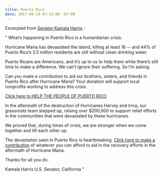 ```yaml
---
title: Puerto Rico
date: 2017-09-29 07:13:00 -07:00
---
```


Excerpted from [Senator Kamala Harris](https://www.harris.senate.gov/) :

"   What’s happening in Puerto Rico is a humanitarian crisis.

Hurricane Maria has devastated the island, killing at least 16 -- and 44% of Puerto Rico’s 3.5 million residents are still without clean drinking water.

Puerto Ricans are Americans, and it’s up to us to help them while there’s still time to make a difference. We can’t ignore their suffering. So I’m asking:

Can you make a contribution to aid our brothers, sisters, and friends in Puerto Rico after Hurricane Maria? Your donation will support local nonprofits working to address this crisis.

[Click here to HELP THE PEOPLE OF PUERTO RICO](https://campaigns.organizefor.org/petitions/help-puerto-rico-after-hurricane-maria?akid=7955.3385891.9TBZXO&bucket=COC&rd=1&source=mailing&t=4)

In the aftermath of the destruction of Hurricanes Harvey and Irma, our grassroots team stepped up, raising over $200,000 to support relief efforts in the communities that were devastated by these hurricanes.

We proved that, during times of crisis, we are stronger when we come together and lift each other up.

The devastation seen in Puerto Rico is heartbreaking. [Click here to make a contribution](https://campaigns.organizefor.org/petitions/help-puerto-rico-after-hurricane-maria?akid=7955.3385891.9TBZXO&bucket=COC&rd=1&source=mailing&t=4) of whatever you can afford to aid in the recovery efforts in the aftermath of Hurricane Maria.

Thanks for all you do.

Kamala Harris
U.S. Senator, California    "

